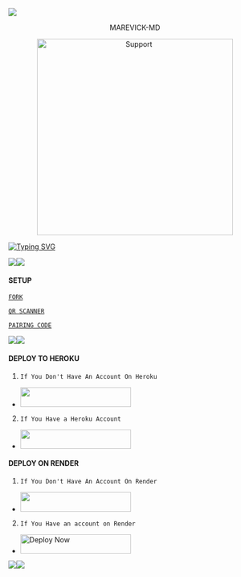 <a><img src='[https://files.catbox.moe/zflj5d.jpg]'/></a>


<p align="center">                                              MAREVICK-MD 


</p>
<p align="center"> 
  <a href="https://whatsapp.com/channel/0029VajQn6YF1YlPE0XgBC2m">
    <img alt=Support height="390" src="https://telegra.ph/file/7a6d5de6adcf7afd62620.jpg"> 
    </p>
 
 


<a href="https://git.io/typing-svg"><img src="https://readme-typing-svg.demolab.com?font=Fira+Code&pause=1000&random=false&width=435&lines= 𝚫𝚴𝐃𝚩𝚫𝐃-𝚳𝐃-+𝚳𝚫𝐃𝚵+𝚰𝚴+𝚻𝚫𝚴𝚭𝚫𝚴𝚰𝚫+🇹🇿" alt="Typing SVG" /></a>



<a><img src='https://i.imgur.com/LyHic3i.gif'/></a><a><img src='https://i.imgur.com/LyHic3i.gif'/></a>


#### SETUP 


[`FORK`](https://github.com/Mrandbad/ANDBAD-MD-V1/fork)


 
[`QR SCANNER`](https://andbad-qr-k71b.onrender.com/qr)

[`PAIRING CODE`](https://andbad-qr-k71b.onrender.com)
 

<a><img src='https://i.imgur.com/LyHic3i.gif'/></a><a><img src='https://i.imgur.com/LyHic3i.gif'/></a>


#### DEPLOY TO HEROKU 
1. `If You Don't Have An Account On Heroku`

- <a align="center"><a href="https://signup.heroku.com">
 <img src="https://img.shields.io/badge/Create%20Account%20Now-blue?style=for-the-badge&logo=heroku" width="220" height="38.45"/></a></p>

2. `If You Have a Heroku Account`

  - <a align="center"><a href="https://dashboard.heroku.com/new?template=https://github.com/Mrandbad/ANDBAD-MD-V1"> <img src="https://img.shields.io/badge/DEPLOY%20NOW-blue?style=for-the-badge&logo=heroku" width="220" height="38.45"/></a></p>


#### DEPLOY ON RENDER 
1. `If You Don't Have An Account On Render`
- <a href="https://dashboard.render.com/register"><img src="https://img.shields.io/badge/CREATE AN ACCOUNT NOW-h?color=red&style=for-the-badge&logo=msi" width="220" height="38.45"/></a></p>

2. `If You Have an account on Render`
- <a href="https://render.com"><img title="Deploy Now" src="https://img.shields.io/badge/DEPLOY NOW-h?color=red&style=for-the-badge&logo=msi" width="220" height="38.45"/></a></p>

<a><img src='https://i.imgur.com/LyHic3i.gif'/></a><a><img src='https://i.imgur.com/LyHic3i.gif'/></a>

